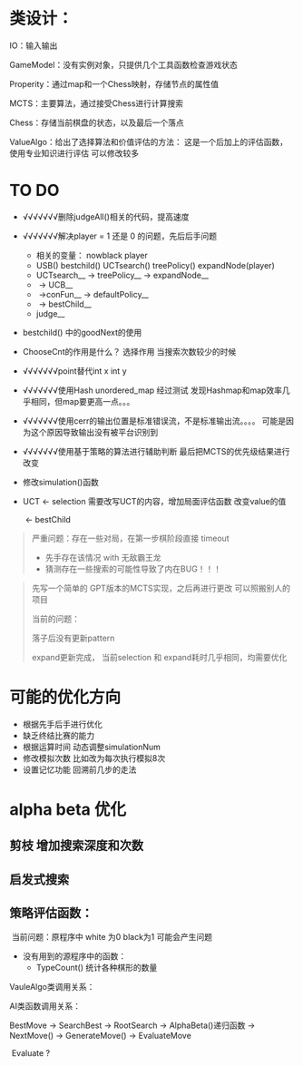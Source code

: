 # 类设计：

IO：输入输出

GameModel：没有实例对象，只提供几个工具函数检查游戏状态

Properity：通过map和一个Chess映射，存储节点的属性值

MCTS：主要算法，通过接受Chess进行计算搜索

Chess：存储当前棋盘的状态，以及最后一个落点

ValueAlgo：给出了选择算法和价值评估的方法： 这是一个后加上的评估函数，使用专业知识进行评估  可以修改较多



# TO DO

- √√√√√√√删除judgeAll()相关的代码，提高速度  

- √√√√√√√解决player = 1 还是 0 的问题，先后后手问题  
  - 相关的变量： nowblack  player  
  - USB()  bestchild()  UCTsearch()  treePolicy()  expandNode(player)
  - UCTsearch__ -> treePolicy__ ->  expandNode__
  - ​                                       -> UCB__
  - ​                                        ->conFun__ -> defaultPolicy__
  - ​                    -> bestChild__
  - judge__

- bestchild() 中的goodNext的使用

- ChooseCnt的作用是什么？  选择作用   当搜索次数较少的时候

- √√√√√√√point替代int x   int y

- √√√√√√√使用Hash  unordered_map  经过测试 发现Hashmap和map效率几乎相同，但map要更高一点。。。

- √√√√√√√使用cerr的输出位置是标准错误流，不是标准输出流。。。。 可能是因为这个原因导致输出没有被平台识别到

- √√√√√√√使用基于策略的算法进行辅助判断       最后把MCTS的优先级结果进行改变

- 修改simulation()函数

- UCT    <-   selection     需要改写UCT的内容，增加局面评估函数   改变value的值

  ​            <-    bestChild


>严重问题：存在一些对局，在第一步棋阶段直接 timeout
>
>- 先手存在该情况  with  无敌霸王龙
>- 猜测存在一些搜索的可能性导致了内在BUG！！！



>先写一个简单的 GPT版本的MCTS实现，之后再进行更改    可以照搬别人的项目
>
>当前的问题：
>
>落子后没有更新pattern
>
>expand更新完成， 当前selection 和 expand耗时几乎相同，均需要优化



# 可能的优化方向

- 根据先手后手进行优化
- 缺乏终结比赛的能力
- 根据运算时间     动态调整simulationNum
- 修改模拟次数  比如改为每次执行模拟8次
- 设置记忆功能   回溯前几步的走法



# alpha  beta 优化

## 剪枝       增加搜索深度和次数   

## 启发式搜索

## 策略评估函数：   

​	当前问题：原程序中 white 为0   black为1   可能会产生问题

- 没有用到的源程序中的函数：
  - TypeCount()  统计各种棋形的数量



VauleAlgo类调用关系：





AI类函数调用关系：

BestMove  ->  SearchBest   ->    RootSearch   ->    AlphaBeta()递归函数  ->     NextMove()   ->    GenerateMove()  ->    EvaluateMove

​																			Evaluate  ?